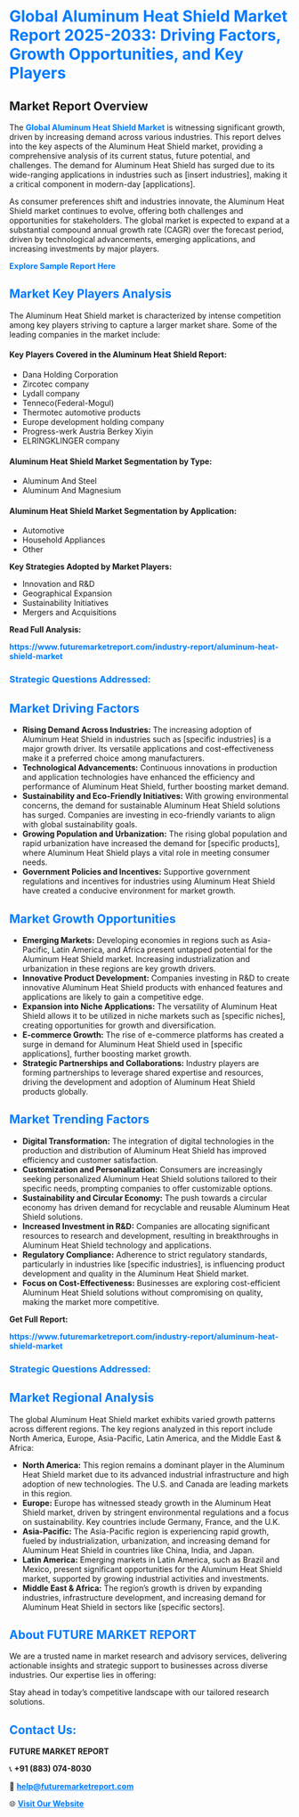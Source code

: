 <h1 style="color: #007BFF;">Global Aluminum Heat Shield Market Report 2025-2033: Driving Factors, Growth Opportunities, and Key Players</h1>

<section id="overview">
<h2>Market Report Overview</h2>
<p>The <a href="https://www.futuremarketreport.com/industry-report/aluminum-heat-shield-market" style="color: #007BFF; text-decoration: none;"><strong>Global Aluminum Heat Shield Market</strong></a> is witnessing significant growth, driven by increasing demand across various industries. This report delves into the key aspects of the Aluminum Heat Shield market, providing a comprehensive analysis of its current status, future potential, and challenges. The demand for Aluminum Heat Shield has surged due to its wide-ranging applications in industries such as [insert industries], making it a critical component in modern-day [applications].</p>
<p>As consumer preferences shift and industries innovate, the Aluminum Heat Shield market continues to evolve, offering both challenges and opportunities for stakeholders. The global market is expected to expand at a substantial compound annual growth rate (CAGR) over the forecast period, driven by technological advancements, emerging applications, and increasing investments by major players.</p>
</section>

<section id="overview">
<p><a href="https://www.futuremarketreport.com/request-sample/reportId=115039" style="color: #007BFF; text-decoration: none;"><strong>Explore Sample Report Here</strong></a></p>
</section>

<section id="key-players">
<h2 style="color: #007BFF;">Market Key Players Analysis</h2>
<p>The Aluminum Heat Shield market is characterized by intense competition among key players striving to capture a larger market share. Some of the leading companies in the market include:</p>
<h4>Key Players Covered in the Aluminum Heat Shield Report:</h4>
<ul><li>Dana Holding Corporation</li><li>Zircotec company</li><li>Lydall company</li><li>Tenneco(Federal-Mogul)</li><li>Thermotec automotive products</li><li>Europe development holding company</li><li>Progress-werk Austria Berkey Xiyin</li><li>ELRINGKLINGER company</li></ul>
<h4>Aluminum Heat Shield Market Segmentation by Type:</h4>
<ul><li>Aluminum And Steel</li><li>Aluminum And Magnesium</li></ul>

<h4>Aluminum Heat Shield Market Segmentation by Application:</h4>
<ul><li>Automotive</li><li>Household Appliances</li><li>Other</li></ul>
<p><strong>Key Strategies Adopted by Market Players:</strong></p>
<ul>
<li>Innovation and R&D</li>
<li>Geographical Expansion</li>
<li>Sustainability Initiatives</li>
<li>Mergers and Acquisitions</li>
</ul>
</section>

<section>
<p><strong>Read Full Analysis: </strong></p><a href="https://www.futuremarketreport.com/industry-report/aluminum-heat-shield-market" style="color: #007BFF; text-decoration: none;"><strong>https://www.futuremarketreport.com/industry-report/aluminum-heat-shield-market</strong></a>
<h3 style="color: #007BFF;">Strategic Questions Addressed:</h3>
</section>

<section id="driving-factors">
<h2 style="color: #007BFF;">Market Driving Factors</h2>
<ul>
<li><strong>Rising Demand Across Industries:</strong> The increasing adoption of Aluminum Heat Shield in industries such as [specific industries] is a major growth driver. Its versatile applications and cost-effectiveness make it a preferred choice among manufacturers.</li>
<li><strong>Technological Advancements:</strong> Continuous innovations in production and application technologies have enhanced the efficiency and performance of Aluminum Heat Shield, further boosting market demand.</li>
<li><strong>Sustainability and Eco-Friendly Initiatives:</strong> With growing environmental concerns, the demand for sustainable Aluminum Heat Shield solutions has surged. Companies are investing in eco-friendly variants to align with global sustainability goals.</li>
<li><strong>Growing Population and Urbanization:</strong> The rising global population and rapid urbanization have increased the demand for [specific products], where Aluminum Heat Shield plays a vital role in meeting consumer needs.</li>
<li><strong>Government Policies and Incentives:</strong> Supportive government regulations and incentives for industries using Aluminum Heat Shield have created a conducive environment for market growth.</li>
</ul>
</section>

<section id="growth-opportunities">
<h2 style="color: #007BFF;">Market Growth Opportunities</h2>
<ul>
<li><strong>Emerging Markets:</strong> Developing economies in regions such as Asia-Pacific, Latin America, and Africa present untapped potential for the Aluminum Heat Shield market. Increasing industrialization and urbanization in these regions are key growth drivers.</li>
<li><strong>Innovative Product Development:</strong> Companies investing in R&D to create innovative Aluminum Heat Shield products with enhanced features and applications are likely to gain a competitive edge.</li>
<li><strong>Expansion into Niche Applications:</strong> The versatility of Aluminum Heat Shield allows it to be utilized in niche markets such as [specific niches], creating opportunities for growth and diversification.</li>
<li><strong>E-commerce Growth:</strong> The rise of e-commerce platforms has created a surge in demand for Aluminum Heat Shield used in [specific applications], further boosting market growth.</li>
<li><strong>Strategic Partnerships and Collaborations:</strong> Industry players are forming partnerships to leverage shared expertise and resources, driving the development and adoption of Aluminum Heat Shield products globally.</li>
</ul>
</section>

<section id="trending-factors">
<h2 style="color: #007BFF;">Market Trending Factors</h2>
<ul>
<li><strong>Digital Transformation:</strong> The integration of digital technologies in the production and distribution of Aluminum Heat Shield has improved efficiency and customer satisfaction.</li>
<li><strong>Customization and Personalization:</strong> Consumers are increasingly seeking personalized Aluminum Heat Shield solutions tailored to their specific needs, prompting companies to offer customizable options.</li>
<li><strong>Sustainability and Circular Economy:</strong> The push towards a circular economy has driven demand for recyclable and reusable Aluminum Heat Shield solutions.</li>
<li><strong>Increased Investment in R&D:</strong> Companies are allocating significant resources to research and development, resulting in breakthroughs in Aluminum Heat Shield technology and applications.</li>
<li><strong>Regulatory Compliance:</strong> Adherence to strict regulatory standards, particularly in industries like [specific industries], is influencing product development and quality in the Aluminum Heat Shield market.</li>
<li><strong>Focus on Cost-Effectiveness:</strong> Businesses are exploring cost-efficient Aluminum Heat Shield solutions without compromising on quality, making the market more competitive.</li>
</ul>
</section>

<section>
<p><strong>Get Full Report: </strong></p><a href="https://www.futuremarketreport.com/industry-report/aluminum-heat-shield-market" style="color: #007BFF; text-decoration: none;"><strong>https://www.futuremarketreport.com/industry-report/aluminum-heat-shield-market</strong></a>
<h3 style="color: #007BFF;">Strategic Questions Addressed:</h3>
</section>


<section id="regional-analysis">
<h2 style="color: #007BFF;">Market Regional Analysis</h2>
<p>The global Aluminum Heat Shield market exhibits varied growth patterns across different regions. The key regions analyzed in this report include North America, Europe, Asia-Pacific, Latin America, and the Middle East & Africa:</p>
<ul>
<li><strong>North America:</strong> This region remains a dominant player in the Aluminum Heat Shield market due to its advanced industrial infrastructure and high adoption of new technologies. The U.S. and Canada are leading markets in this region.</li>
<li><strong>Europe:</strong> Europe has witnessed steady growth in the Aluminum Heat Shield market, driven by stringent environmental regulations and a focus on sustainability. Key countries include Germany, France, and the U.K.</li>
<li><strong>Asia-Pacific:</strong> The Asia-Pacific region is experiencing rapid growth, fueled by industrialization, urbanization, and increasing demand for Aluminum Heat Shield in countries like China, India, and Japan.</li>
<li><strong>Latin America:</strong> Emerging markets in Latin America, such as Brazil and Mexico, present significant opportunities for the Aluminum Heat Shield market, supported by growing industrial activities and investments.</li>
<li><strong>Middle East & Africa:</strong> The region’s growth is driven by expanding industries, infrastructure development, and increasing demand for Aluminum Heat Shield in sectors like [specific sectors].</li>
</ul>
</section>

<footer>
<h2 style="color: #007BFF;">About FUTURE MARKET REPORT</h2>
<p>We are a trusted name in market research and advisory services, delivering actionable insights and strategic support to businesses across diverse industries. Our expertise lies in offering:</p>

<p>Stay ahead in today’s competitive landscape with our tailored research solutions.</p>

<h2 style="color: #007BFF;">Contact Us:</h2>
<p><strong>FUTURE MARKET REPORT</strong></p>
<p>📞 <strong>+91 (883) 074-8030</strong></p>
<p>📧 <strong><a href="mailto:help@futuremarketreport.com" style="color: #007BFF;">help@futuremarketreport.com</a></strong></p>
<p>🌐 <strong><a href="https://www.futuremarketreport.com/" style="color: #007BFF;">Visit Our Website</a></strong></p>
</footer>